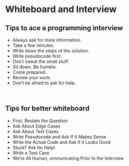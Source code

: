 # Whiteboard and Interview

## Tips to ace a programming interview

- Always ask for more information.
- Take a few minutes.
- Write down the steps of the solution.
-  Write pseudocode first.
- Don’t sweat the small stuff.
- Sit down. Be humble.
- Come prepared.
- Review your work.
- Don’t be afraid to ask for help.

<br>

## Tips for better whiteboard

- First, Restate the Question
- Ask About Edge Cases
- Ask About Test Cases
- Write Pseudocode and Ask If It Makes Sense
- Write the Actual Code and Ask if it Looks Good
- Stuck? Ask for Help!
- Write a Test Case
- We’re All Human, ommunicating Prior to the Interview
